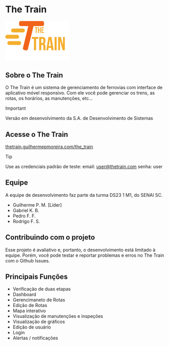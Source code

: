 # The Train
<img src="assets/logos/logoCompleta.png" alt="Logotipo do The Train" width="200"/>

## Sobre o The Train
O The Train é um sistema de gerenciamento de ferrovias com interface de aplicativo móvel responsivo. Com ele você pode gerenciar os trens, as rotas, os horários, as manutenções, etc...
> [!IMPORTANT]
> Versão em desenvolvimento da S.A. de Desenvolvimento de Sistemas
## Acesse o The Train
[thetrain.guilhermepmoreira.com/the_train](https://thetrain.guilhermepmoreira.com/the_train)
> [!TIP]
> Use as credenciais padrão de teste:
> email: user@thetrain.com
> senha: user
## Equipe
A equipe de desenvolvimento faz parte da turma DS23 1 M1, do SENAI SC.
- Guilherme P. M. [Líder]
- Gabriel K. B.
- Pedro F. F.
- Rodrigo F. S.
## Contribuindo com o projeto
Esse projeto é avaliativo e, portanto, o desenvolvimento está limitado à equipe. Porém, você pode testar e reportar problemas e erros no The Train com o Github Issues.
## Principais Funções
- Verificação de duas etapas
- Dashboard
- Gerencimaneto de Rotas
- Edição de Rotas
- Mapa interativo
- Visualização de manutenções e inspeções
- Visualização de gráficos
- Edição de usuário
- Login
- Alertas / notificações
